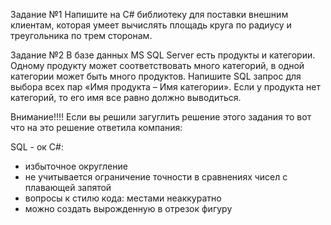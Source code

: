 Задание №1
Напишите на C# библиотеку для поставки внешним клиентам, которая умеет вычислять площадь круга по радиусу и треугольника по трем сторонам.

Задание №2
В базе данных MS SQL Server есть продукты и категории. Одному продукту может соответствовать много категорий, в одной категории может быть много продуктов. Напишите SQL запрос для выбора всех пар «Имя продукта – Имя категории». Если у продукта нет категорий, то его имя все равно должно выводиться.


Внимание!!!!
Если вы решили загуглить решение этого задания то вот что на это решение ответила компания:

SQL - ок
C#:
- избыточное округление
- не учитывается ограничение точности в сравнениях чисел с плавающей запятой
- вопросы к стилю кода: местами неаккуратно
- можно создать вырожденную в отрезок фигуру

